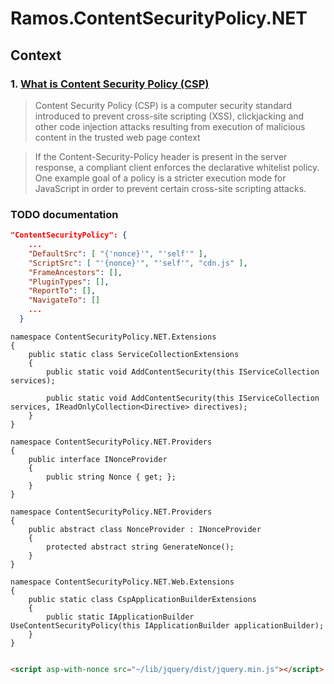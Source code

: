 # Ramos.ContentSecurityPolicy.NET

## Context
### 1. [What is Content Security Policy (CSP)](https://en.wikipedia.org/wiki/Content_Security_Policy)

> Content Security Policy (CSP) is a computer security standard introduced to prevent cross-site scripting (XSS), clickjacking and other code injection attacks resulting from execution of malicious content in the trusted web page context

> If the Content-Security-Policy header is present in the server response, a compliant client enforces the declarative whitelist policy. One example goal of a policy is a stricter execution mode for JavaScript in order to prevent certain cross-site scripting attacks.

### TODO documentation


```json
"ContentSecurityPolicy": {
    ...
    "DefaultSrc": [ "{'nonce}'", "'self'" ],
    "ScriptSrc": [ "'{nonce}'", "'self'", "cdn.js" ],
    "FrameAncestors": [],
    "PluginTypes": [],
    "ReportTo": [],
    "NavigateTo": []
    ...
  }
```


```CSHARP
namespace ContentSecurityPolicy.NET.Extensions 
{
    public static class ServiceCollectionExtensions 
    {
        public static void AddContentSecurity(this IServiceCollection services);

        public static void AddContentSecurity(this IServiceCollection services, IReadOnlyCollection<Directive> directives);
    }
}
```

```CSHARP
namespace ContentSecurityPolicy.NET.Providers 
{
    public interface INonceProvider 
    {
        public string Nonce { get; };
    }
}
```

```CSHARP
namespace ContentSecurityPolicy.NET.Providers 
{
    public abstract class NonceProvider : INonceProvider
    {
        protected abstract string GenerateNonce();
    }
}
```

```CSHARP
namespace ContentSecurityPolicy.NET.Web.Extensions 
{
    public static class CspApplicationBuilderExtensions
    {
        public static IApplicationBuilder UseContentSecurityPolicy(this IApplicationBuilder applicationBuilder);
    }
}
```


```HTML

<script asp-with-nonce src="~/lib/jquery/dist/jquery.min.js"></script>

```
